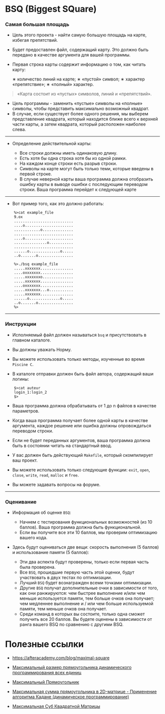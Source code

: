 # BSQ (Biggest SQuare) #


### Самая большая площадь

- Цель этого проекта - найти самую большую площадь на карте, избегая препятствий.

- Будет предоставлен файл, содержащий карту. Это должно быть передано в качестве аргумента для вашей программы.

- Первая строка карты содержит информацию о том, как читать карту:

  ∗ количество линий на карте;
  ∗ «пустой» символ;
  ∗ характер «препятствие»;
  ∗ «полный» характер.

>  «Карта состоит из «пустых» символов, линий и «препятствий».

- Цель программы - заменить «пустые» символы на «полные» символы, чтобы представить максимально возможный квадрат.
- В случае, если существует более одного решения, мы выберем представление квадрата, который находится ближе всего к верхней части карты, а затем квадрата, который расположен наиболее слева.

----------------------------------------------------------------------------------------  

- Определение действительной карты:

  * Все строки должны иметь одинаковую длину.
  * Есть хотя бы одна строка хотя бы из одной рамки.
  * На каждом конце строки есть разрыв строки.
  * Символы на карте могут быть только теми, которые введены в первой строке.
  * В случае неверной карты ваша программа должна отобразить ошибку карты в выводе
  ошибки с последующим переводом строки. Ваша программа перейдет к следующей карте

----------------------------------------------------------------------------------------

- Вот пример того, как это должно работать:

```
	%>cat example_file
	9.ox
	...........................
	....o......................
	............o..............
	...........................
	....o......................
	...............o...........
	...........................
	......o..............o.....
	..o.......o................

	%>./bsq example_file
	.....xxxxxxx...............
	....oxxxxxxx...............
	.....xxxxxxxo..............
	.....xxxxxxx...............
	....oxxxxxxx...............
	.....xxxxxxx...o...........
	.....xxxxxxx...............
	......o..............o.....
	..o.......o................
	%>
```

----------------------------------------------------------------------------------------  

###  Инструкции  ###

- Исполняемый файл должен называться `bsq` и присутствовать в главном каталоге.

- Вы должны уважать Норму.

- Вы можете использовать только методы, изученные во время `Piscine C`.

- В каталоге отправки должен быть файл автора, содержащий ваши логины:

```
	$>cat auteur
	login_1:login_2
	$>
```

- Ваша программа должна обрабатывать от 1 до n файлов в качестве параметров.

- Когда ваша программа получает более одной карты в качестве аргумента, каждое решение или ошибка должны опровождаться переводом строки.

- Если не будет переданных аргументов, ваша программа должна быть в состоянии читать на стандартный ввод.

- У вас должен быть действующий `Makefile`, который скомпилирует ваш проект.

- Вы можете использовать только следующие функции: `exit`, `open`, `close`, `write`, `read`, `malloc` и `free`.

- Вы можете задавать вопросы на форуме.

----------------------------------------------------------------------------------------

###  Оценивание  ###

- Информация об оценке `BSQ`:

  * Начнем с тестирования функциональных возможностей (из 10 баллов). Ваша программа должна быть функциональной.
  * Если вы получите все эти 10 баллов, мы проверим оптимизацию вашего кода.


- Здесь будут оцениваться две вещи: скорость выполнения (5 баллов) и использование памяти (5 баллов):

  * Эти два аспекта будут проверены, только если первая часть была проверена.
  * Все `BSQ`, прошедшие первую часть этой оценки, будут участвовать в двух тестах по оптимизации.
  * Лучший `BSQ` будет вознагражден всеми точками оптимизации.
  * Другие `BSQ` получат дополнительные очки в зависимости от того, как они ранжируются: чем быстрее выполнение и/или чем меньше используется памяти, тем больше очков она получает; чем медленнее выполнение и / или чем больше используемой памяти, тем меньше очков она получает.
  * Cреди команд в которых вы состоите, только одна сможет получить все 20 баллов. Вы будете оценены в   зависимости от ранга вашего BSQ по сравнению с другими BSQ.

# Полезные ссылки #

- https://afteracademy.com/blog/maximal-square

- [Максимальный размер прямоугольника динамического программирования всех единиц](https://youtu.be/g8bSdXCG-lA)

- [Максимальный Прямоугольник](https://youtu.be/PrNAjqoo83k)

- [Максимальная сумма прямоугольника в 2D-матрице - Применение алгоритма Кадане (динамическое программирование)](https://youtu.be/-FgseNO-6Gk)

- [Максимальная Суб Квадратной Матрицы](https://youtu.be/_Lf1looyJMU)

